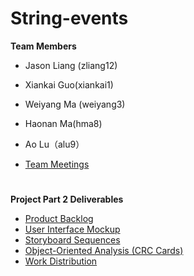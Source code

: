# String-events
**Team Members**
* Jason Liang (zliang12)
* Xiankai Guo(xiankai1)
* Weiyang Ma (weiyang3) 
* Haonan Ma(hma8) 
* Ao Lu（alu9）

* [Team Meetings](https://github.com/CMPUT301F25String/String-events/wiki/Team-Meetings)


#
**Project Part 2 Deliverables**
* [Product Backlog](https://github.com/orgs/CMPUT301F25String/projects/1)
* [User Interface Mockup](https://github.com/CMPUT301F25String/String-events/wiki/User-Interface-Mockup)
* [Storyboard Sequences](https://github.com/CMPUT301F25String/String-events/wiki/Storyboard-Sequences)
* [Object-Oriented Analysis (CRC Cards)](https://github.com/CMPUT301F25String/String-events/wiki/Object%E2%80%90Oriented-Analysis-(CRC-Cards))
* [Work Distribution](https://github.com/CMPUT301F25String/String-events/wiki/Project-Part-2-Work-Distribution)
